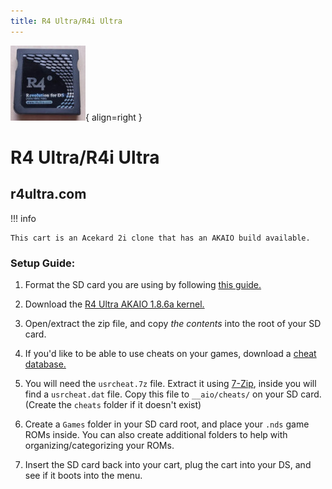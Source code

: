 ```yaml
---
title: R4 Ultra/R4i Ultra
---
```


![Image title](../images/r4ultra.jpg){ align=right }
# R4 Ultra/R4i Ultra
## r4ultra.com

!!! info

    This cart is an Acekard 2i clone that has an AKAIO build available.

### Setup Guide:

1. Format the SD card you are using by following [this guide.](https://wiki.hacks.guide/wiki/Formatting_an_SD_card)

1. Download the [R4 Ultra AKAIO 1.8.6a kernel.](https://flashcard-archive.ds-homebrew.com/r4ultra.com/R4_Ultra_AKAIO_1.8.6a.zip)

1. Open/extract the zip file, and copy *the contents* into the root of your SD card.

1. If you'd like to be able to use cheats on your games, download a [cheat database.](https://github.com/DeadSkullzJr/NDS-i-Cheat-Databases/releases/latest)

1. You will need the `usrcheat.7z` file. Extract it using [7-Zip](https://www.7-zip.org/), inside you will find a `usrcheat.dat` file. Copy this file to `__aio/cheats/` on your SD card. (Create the `cheats` folder if it doesn't exist)

1. Create a `Games` folder in your SD card root, and place your `.nds` game ROMs inside. You can also create additional folders to help with organizing/categorizing your ROMs.

1. Insert the SD card back into your cart, plug the cart into your DS, and see if it boots into the menu.